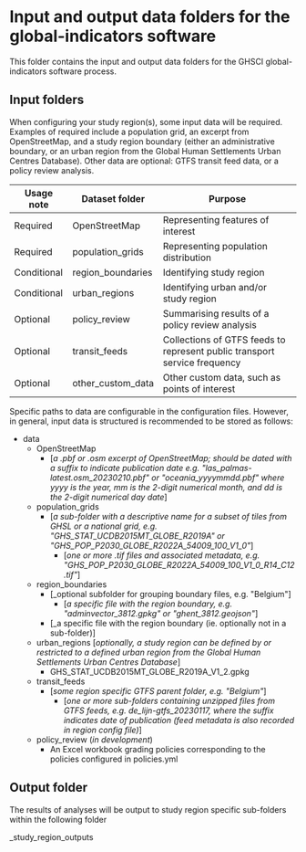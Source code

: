 # Input and output data folders for the global-indicators software

This folder contains the input and output data folders for the GHSCI global-indicators software process.

## Input folders

When configuring your study region(s), some input data will be required.  Examples of required include a population grid, an excerpt from OpenStreetMap, and a study region boundary (either an administrative boundary, or an urban region from the Global Human Settlements Urban Centres Database).  Other data are optional: GTFS transit feed data, or a policy review analysis.

|Usage note    | Dataset folder     | Purpose        |
|--------------|--------------------|----------------|
|Required      | OpenStreetMap      | Representing features of interest |
|Required      | population_grids   | Representing population distribution |
|Conditional   | region_boundaries  | Identifying study region |
|Conditional   | urban_regions      | Identifying urban and/or study region |
|Optional      | policy_review      | Summarising results of a policy review analysis |
|Optional      | transit_feeds      | Collections of GTFS feeds to represent public transport service frequency |
|Optional      | other_custom_data  | Other custom data, such as points of interest |

Specific paths to data are configurable in the configuration files.  However, in general, input data is structured is recommended to be stored as follows:

- data
    - OpenStreetMap
        - [_a .pbf or .osm excerpt of OpenStreetMap; should be dated with a suffix to indicate publication date e.g. "las_palmas-latest.osm_20230210.pbf" or "oceania_yyyymmdd.pbf" where yyyy is the year, mm is the 2-digit numerical month, and dd is the 2-digit numerical day date_]
    - population_grids
        -  [_a sub-folder with a descriptive name for a subset of tiles from GHSL or a national grid, e.g. "GHS_STAT_UCDB2015MT_GLOBE_R2019A" or "GHS_POP_P2030_GLOBE_R2022A_54009_100_V1_0"_]
            - [_one or more .tif files and associated metadata, e.g. "GHS_POP_P2030_GLOBE_R2022A_54009_100_V1_0_R14_C12.tif"_]
    - region_boundaries
        - [_optional subfolder for grouping boundary files, e.g. "Belgium"]
            - [_a specific file with the region boundary, e.g. "adminvector_3812.gpkg" or "ghent_3812.geojson"_]
        - [_a specific file with the region boundary (ie. optionally not in a sub-folder)]
    - urban_regions [_optionally, a study region can be defined by or restricted to a defined urban region from the Global Human Settlements Urban Centres Database_]
        - GHS_STAT_UCDB2015MT_GLOBE_R2019A_V1_2.gpkg
    - transit_feeds
        - [_some region specific GTFS parent folder, e.g. "Belgium"_]
            - [_one or more sub-folders containing unzipped files from GTFS feeds, e.g. de_lijn-gtfs_20230117, where the suffix indicates date of publication (feed metadata is also recorded in region config file)_]
    - policy_review (_in development_)
        - An Excel workbook grading policies corresponding to the policies configured in policies.yml

## Output folder

The results of analyses will be output to study region specific sub-folders within the following folder

_study_region_outputs
